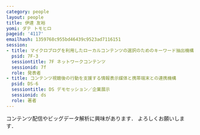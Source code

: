 ```yaml
---
category: people
layout: people
title: 伊達 友裕
yomi: ダテ トモヒロ
pageid: '4117'
emailhash: 1359768c955bd46439c9523ad7116151
session:
- title: マイクロブログを利用したローカルコンテンツの選択のためのキーワード抽出機構
  psid: 7F-3
  sessiontitle: 7F ネットワークコンテンツ
  sessionid: 7f
  role: 発表者
- title: コンテンツ視聴後の行動を支援する情報表示媒体と携帯端末との連携機構
  psid: DS-6
  sessiontitle: DS デモセッション／企業展示
  sessionid: ds
  role: 著者
---
```

コンテンツ配信やビッグデータ解析に興味があります．
よろしくお願いします．